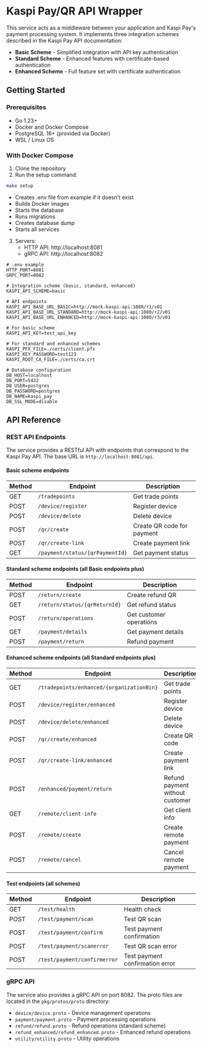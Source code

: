 # Kaspi Pay/QR API Wrapper

This service acts as a middleware between your application and Kaspi Pay's payment processing system. It implements three integration schemes described in the Kaspi Pay API documentation:

- **Basic Scheme** - Simplified integration with API key authentication
- **Standard Scheme** - Enhanced features with certificate-based authentication
- **Enhanced Scheme** - Full feature set with certificate authentication

## Getting Started

### Prerequisites

- Go 1.23+
- Docker and Docker Compose
- PostgreSQL 16+ (provided via Docker)
- WSL / Linux OS

### With Docker Compose

1. Clone the repository
2. Run the setup command:

```bash
make setup
```
- Creates .env file from example if it doesn't exist
- Builds Docker images
- Starts the database
- Runs migrations
- Creates database dump
- Starts all services

3. Servers:
   - HTTP API: http://localhost:8081
   - gRPC API: http://localhost:8082


```
# .env example
HTTP_PORT=8081
GRPC_PORT=8082

# Integration scheme (basic, standard, enhanced)
KASPI_API_SCHEME=basic

# API endpoints
KASPI_API_BASE_URL_BASIC=http://mock-kaspi-api:1080/r1/v01
KASPI_API_BASE_URL_STANDARD=http://mock-kaspi-api:1080/r2/v01
KASPI_API_BASE_URL_ENHANCED=http://mock-kaspi-api:1080/r3/v01

# For basic scheme
KASPI_API_KEY=test_api_key

# For standard and enhanced schemes
KASPI_PFX_FILE=./certs/client.pfx
KASPI_KEY_PASSWORD=test123
KASPI_ROOT_CA_FILE=./certs/ca.crt

# Database configuration
DB_HOST=localhost
DB_PORT=5432
DB_USER=postgres
DB_PASSWORD=postgres
DB_NAME=kaspi_pay
DB_SSL_MODE=disable
```

## API Reference

### REST API Endpoints

The service provides a RESTful API with endpoints that correspond to the Kaspi Pay API. The base URL is `http://localhost:8081/api`.

#### Basic scheme endpoints

| Method | Endpoint | Description |
|--------|----------|-------------|
| GET | `/tradepoints` | Get trade points |
| POST | `/device/register` | Register device |
| POST | `/device/delete` | Delete device |
| POST | `/qr/create` | Create QR code for payment |
| POST | `/qr/create-link` | Create payment link |
| GET | `/payment/status/{qrPaymentId}` | Get payment status |

#### Standard scheme endpoints (all Basic endpoints plus)

| Method | Endpoint | Description |
|--------|----------|-------------|
| POST | `/return/create` | Create refund QR |
| GET | `/return/status/{qrReturnId}` | Get refund status |
| POST | `/return/operations` | Get customer operations |
| GET | `/payment/details` | Get payment details |
| POST | `/payment/return` | Refund payment |

#### Enhanced scheme endpoints (all Standard endpoints plus)

| Method | Endpoint | Description |
|--------|----------|-------------|
| GET | `/tradepoints/enhanced/{organizationBin}` | Get trade points |
| POST | `/device/register/enhanced` | Register device |
| POST | `/device/delete/enhanced` | Delete device |
| POST | `/qr/create/enhanced` | Create QR code |
| POST | `/qr/create-link/enhanced` | Create payment link |
| POST | `/enhanced/payment/return` | Refund payment without customer |
| GET | `/remote/client-info` | Get client info |
| POST | `/remote/create` | Create remote payment |
| POST | `/remote/cancel` | Cancel remote payment |

#### Test endpoints (all schemes)

| Method | Endpoint | Description |
|--------|----------|-------------|
| GET | `/test/health` | Health check |
| POST | `/test/payment/scan` | Test QR scan |
| POST | `/test/payment/confirm` | Test payment confirmation |
| POST | `/test/payment/scanerror` | Test QR scan error |
| POST | `/test/payment/confirmerror` | Test payment confirmation error |

### gRPC API

The service also provides a gRPC API on port 8082. The proto files are located in the `pkg/protos/proto` directory:

- `device/device.proto` - Device management operations
- `payment/payment.proto` - Payment processing operations
- `refund/refund.proto` - Refund operations (standard scheme)
- `refund_enhanced/refund_enhanced.proto` - Enhanced refund operations
- `utility/utility.proto` - Utility operations